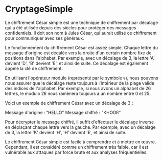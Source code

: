 # CryptageSimple

Le chiffrement César simple est une technique de chiffrement par décalage qui a été utilisée depuis des siècles pour protéger des messages confidentiels. Il doit son nom à Jules César, qui aurait utilisé ce chiffrement pour communiquer avec ses généraux.

Le fonctionnement du chiffrement César est assez simple. Chaque lettre du message d'origine est décalée vers la droite d'un certain nombre fixe de positions dans l'alphabet. Par exemple, avec un décalage de 3, la lettre 'A' devient 'D', 'B' devient 'E', et ainsi de suite. Ce décalage est également appelé la clé de chiffrement.

En utilisant l'opérateur modulo (représenté par le symbole `%`), nous pouvons nous assurer que le décalage reste toujours à l'intérieur de la plage valide des indices de l'alphabet. Par exemple, si nous avons un alphabet de 26 lettres, le modulo 26 nous ramènera toujours à un nombre entre 0 et 25.

Voici un exemple de chiffrement César avec un décalage de 3 :

Message d'origine : "HELLO"
Message chiffré : "KHOOR"

Pour décrypter le message chiffré, il suffit d'effectuer le décalage inverse en déplaçant chaque lettre vers la gauche. Par exemple, avec un décalage de 3, la lettre 'K' devient 'H', 'H' devient 'E', et ainsi de suite.

Le chiffrement César simple est facile à comprendre et à mettre en œuvre. Cependant, il est considéré comme un chiffrement très faible, car il est vulnérable aux attaques par force brute et aux analyses fréquentielles.
